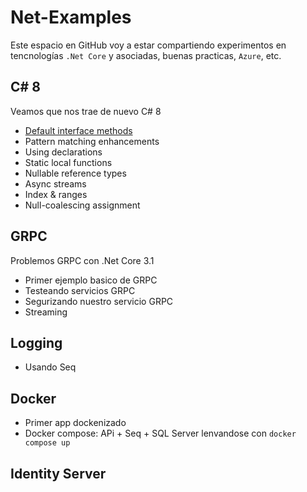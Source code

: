 # Net-Examples

Este espacio en GitHub voy a estar compartiendo experimentos en tencnologías `.Net Core` y asociadas, buenas practicas, `Azure`, etc.

## C# 8

Veamos que nos trae de nuevo C# 8

* [Default interface methods](./csharp-8/InterfaceDefaultMethods.md)
* Pattern matching enhancements
* Using declarations
* Static local functions
* Nullable reference types
* Async streams
* Index & ranges
* Null-coalescing assignment

## GRPC

Problemos GRPC con .Net Core 3.1

* Primer ejemplo basico de GRPC
* Testeando servicios GRPC
* Segurizando nuestro servicio GRPC
* Streaming

## Logging

* Usando Seq

## Docker

* Primer app dockenizado
* Docker compose: APi + Seq + SQL Server lenvandose con `docker compose up`

## Identity Server